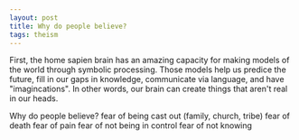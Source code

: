 ```yaml
---
layout: post
title: Why do people believe?
tags: theism
---
```


First, the home sapien brain has an amazing capacity for making models of the world through symbolic processing. Those models help us predice the future, fill in our gaps in knowledge, communicate via language, and have "imagincations". In other words, our brain can create things that aren't real in our heads.

Why do people believe?
fear of being cast out (family, church, tribe)
fear of death
fear of pain
fear of not being in control
fear of not knowing